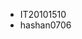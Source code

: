 - IT20101510
- hashan0706

<!---
hashan0706/hashan0706 is a ✨ special ✨ repository because its `README.md` (this file) appears on your GitHub profile.
You can click the Preview link to take a look at your changes.
--->
